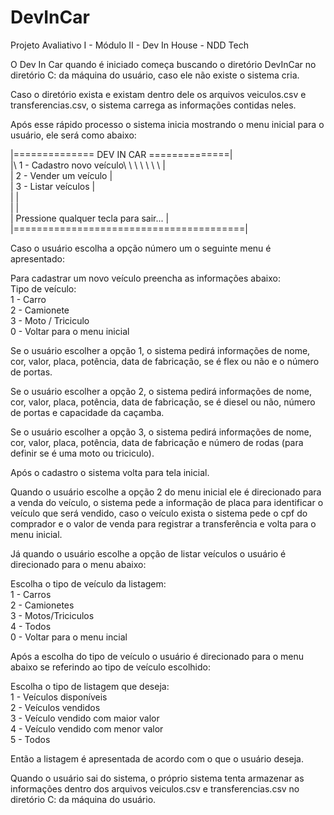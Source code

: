 # DevInCar
Projeto Avaliativo I - Módulo II - Dev In House - NDD Tech

O Dev In Car quando é iniciado começa buscando o diretório DevInCar no diretório C:
da máquina do usuário, caso ele não existe o sistema cria.

Caso o diretório exista e existam dentro dele os arquivos veiculos.csv e transferencias.csv,
o sistema carrega as informações contidas neles.

Após esse rápido processo o sistema inicia mostrando o menu inicial para o usuário, ele será
como abaixo:

|============== DEV IN CAR ==============|</br>
|\ 1 - Cadastro novo veículo\ \ \ \ \ \ \ |</br>
| 2 - Vender um veículo                  |</br>
| 3 - Listar veículos                    |</br>
|                                        |</br>
|                                        |</br>
| Pressione qualquer tecla para sair...  |</br>
|========================================|</br>

Caso o usuário escolha a opção número um o seguinte menu é apresentado:

Para cadastrar um novo veículo preencha as informações abaixo:</br>
Tipo de veículo:</br>
1 - Carro</br>
2 - Camionete</br>
3 - Moto / Triciculo</br>
0 - Voltar para o menu inicial</br>


Se o usuário escolher a opção 1, o sistema pedirá informações de nome, cor,
valor, placa, potência, data de fabricação, se é flex ou não e o número de portas.

Se o usuário escolher a opção 2, o sistema pedirá informações de nome, cor,
valor, placa, potência, data de fabricação, se é diesel ou não, número de portas
e capacidade da caçamba.

Se o usuário escolher a opção 3, o sistema pedirá informações de nome, cor,
valor, placa, potência, data de fabricação e número de rodas (para definir
se é uma moto ou triciculo).

Após o cadastro o sistema volta para tela inicial.

Quando o usuário escolhe a opção 2 do menu inicial ele é direcionado
para a venda do veículo, o sistema pede a informação de placa para identificar o
veículo que será vendido, caso o veículo exista o sistema pede o cpf do comprador
e o valor de venda para registrar a transferência e volta para o menu inicial.

Já quando o usuário escolhe a opção de listar veículos o usuário é direcionado para o
menu abaixo:

Escolha o tipo de veículo da listagem:</br>
1 - Carros</br>
2 - Camionetes</br>
3 - Motos/Triciculos</br>
4 - Todos</br>
0 - Voltar para o menu incial</br>


Após a escolha do tipo de veículo o usuário é direcionado para o menu abaixo se referindo
ao tipo de veículo escolhido:

Escolha o tipo de listagem que deseja:</br>
1 - Veículos disponíveis</br>
2 - Veículos vendidos</br>
3 - Veículo vendido com maior valor</br>
4 - Veículo vendido com menor valor</br>
5 - Todos</br>


Então a listagem é apresentada de acordo com o que o usuário deseja.

Quando o usuário sai do sistema, o próprio sistema tenta armazenar as 
informações dentro dos arquivos veiculos.csv e transferencias.csv no
diretório C: da máquina do usuário.
